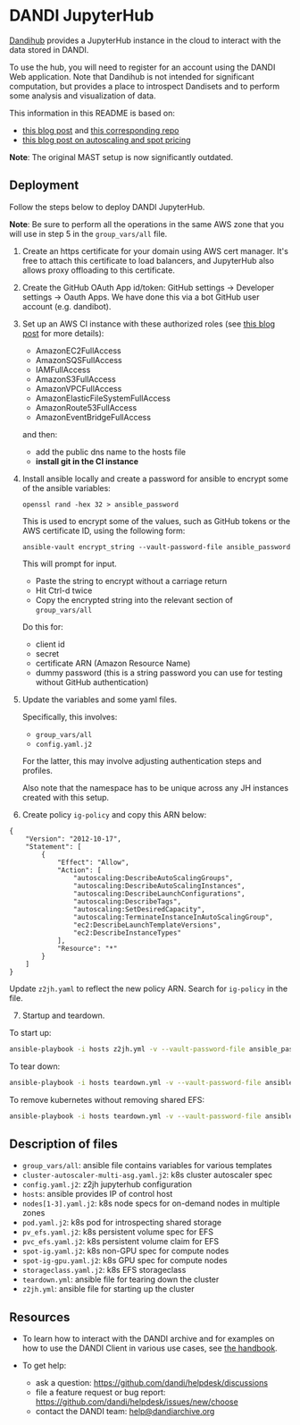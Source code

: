 # DANDI JupyterHub

[Dandihub](https://hub.dandiarchive.org) provides a JupyterHub instance in the cloud to interact with the data stored in DANDI.

To use the hub, you will need to register for an account using the DANDI Web application. Note that Dandihub is not intended for significant computation, but provides a place to introspect Dandisets and to perform some analysis and visualization of data.

This information in this README is based on:
- [this blog post](https://mast-labs.stsci.io/2019/02/zero-to-jupyterhub-with-ansible)
 and [this corresponding repo](https://github.com/spacetelescope/z2jh-aws-ansible)
- [this blog post on autoscaling and spot pricing]( https://web.archive.org/web/20220127043940/https://www.replex.io/blog/the-ultimate-guide-to-deploying-kubernetes-cluster-on-aws-ec2-spot-instances-using-kops-and-eks)

**Note**: The original MAST setup is now significantly outdated.

## Deployment

Follow the steps below to deploy DANDI JupyterHub. 

**Note**: Be sure to perform all the operations in the same AWS zone 
that you will use in 
  step 5 in the `group_vars/all` file.

1. Create an https certificate for your domain using AWS cert manager.
  It's free to attach this certificate to load balancers, and JupyterHub also allows 
  proxy offloading to this certificate.

2. Create the GitHub OAuth App id/token: GitHub settings -> Developer settings -> Oauth Apps.
We have done this via a bot GitHub user account (e.g. dandibot).

3. Set up an AWS CI instance with these authorized roles
(see [this blog post](https://mast-labs.stsci.io/2019/02/zero-to-jupyterhub-with-ansible) for more details):
    - AmazonEC2FullAccess
    - AmazonSQSFullAccess
    - IAMFullAccess
    - AmazonS3FullAccess
    - AmazonVPCFullAccess
    - AmazonElasticFileSystemFullAccess
    - AmazonRoute53FullAccess
    - AmazonEventBridgeFullAccess

   and then:
    - add the public dns name to the hosts file
    - **install git in the CI instance**

4. Install ansible locally and create a password for ansible to encrypt some of 
   the ansible variables:

   `openssl rand -hex 32 > ansible_password`

   This is used to encrypt some of the values, such as GitHub tokens or the AWS 
   certificate ID, using the following form: 

   `ansible-vault encrypt_string --vault-password-file ansible_password`

   This will prompt for input.
   - Paste the string to encrypt without a carriage return
   - Hit Ctrl-d twice
   - Copy the encrypted string into the relevant section of `group_vars/all`

   Do this for:
   - client id
   - secret
   - certificate ARN (Amazon Resource Name)
   - dummy password (this is a string password you can use for testing without GitHub authentication)

5. Update the variables and some yaml files.

   Specifically, this involves:
   - `group_vars/all`
   - `config.yaml.j2`

   For the latter, this may involve adjusting authentication steps and profiles.

   Also note that the namespace has to be unique across any JH
   instances created with this setup. 

6. Create policy `ig-policy` and copy this ARN below:
```
{
    "Version": "2012-10-17",
    "Statement": [
        {
            "Effect": "Allow",
            "Action": [
                "autoscaling:DescribeAutoScalingGroups",
                "autoscaling:DescribeAutoScalingInstances",
                "autoscaling:DescribeLaunchConfigurations",
                "autoscaling:DescribeTags",
                "autoscaling:SetDesiredCapacity",
                "autoscaling:TerminateInstanceInAutoScalingGroup",
                "ec2:DescribeLaunchTemplateVersions",
                "ec2:DescribeInstanceTypes"
            ],
            "Resource": "*"
        }
    ]
}
```
Update `z2jh.yaml` to reflect the new policy ARN. Search for `ig-policy` in the file.

7. Startup and teardown.

To start up:

```bash
ansible-playbook -i hosts z2jh.yml -v --vault-password-file ansible_password
```

To tear down:

```bash
ansible-playbook -i hosts teardown.yml -v --vault-password-file ansible_password -t all-fixtures
```

To remove kubernetes without removing shared EFS:
```bash
ansible-playbook -i hosts teardown.yml -v --vault-password-file ansible_password -t kubernetes
```

## Description of files

- `group_vars/all`: ansible file contains variables for various templates
- `cluster-autoscaler-multi-asg.yaml.j2`: k8s cluster autoscaler spec
- `config.yaml.j2`: z2jh jupyterhub configuration
- `hosts`: ansible provides IP of control host
- `nodes[1-3].yaml.j2`: k8s node specs for on-demand nodes in multiple zones 
- `pod.yaml.j2`: k8s pod for introspecting shared storage
- `pv_efs.yaml.j2`: k8s persistent volume spec for EFS
- `pvc_efs.yaml.j2`: k8s persistent volume claim for EFS
- `spot-ig.yaml.j2`: k8s non-GPU spec for compute nodes
- `spot-ig-gpu.yaml.j2`: k8s GPU spec for compute nodes
- `storageclass.yaml.j2`: k8s EFS storageclass
- `teardown.yml`: ansible file for tearing down the cluster
- `z2jh.yml`: ansible file for starting up the cluster

## Resources

* To learn how to interact with the DANDI archive and for examples on how to use the DANDI Client in various use cases,
see [the handbook](https://www.dandiarchive.org/handbook/).

* To get help:
  - ask a question: https://github.com/dandi/helpdesk/discussions
  - file a feature request or bug report: https://github.com/dandi/helpdesk/issues/new/choose
  - contact the DANDI team: help@dandiarchive.org
